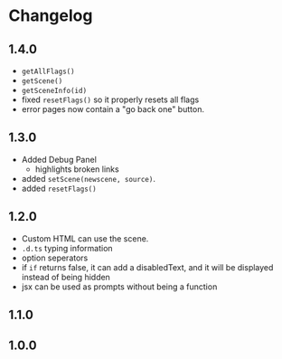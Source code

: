 # Changelog

## 1.4.0
- `getAllFlags()`
- `getScene()`
- `getSceneInfo(id)`
- fixed `resetFlags()` so it properly resets all flags
- error pages now contain a "go back one" button.

## 1.3.0
- Added Debug Panel
    - highlights broken links
- added `setScene(newscene, source)`.
- added `resetFlags()`

## 1.2.0
- Custom HTML can use the scene.
- `.d.ts` typing information
- option seperators
- if `if` returns false, it can add a disabledText, and it will be displayed instead of being hidden
- jsx can be used as prompts without being a function

## 1.1.0

## 1.0.0